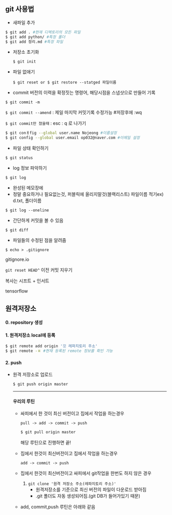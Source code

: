 ## git 사용법

*  새파일 추가

  ```  bash
  $ git add . #현재 디렉토리의 모든 파일 
  $ git add python/ #특정 폴더
  $ git add 정리.md #특정 파일
  ```

* 저장소 초기화

  `$ git init`

* 파일 없애기

  `$ git reset or $ git restore --statged 파일이름` 

* commit 버전의 이력을 확정짓는 명령어, 해당시점을 스냅샷으로 만들어 기록

`$ git commit -m`

`$ git commit --amend` : 제일 마지막 커밋기록 수정가능 #저장후에 :wq



`$ git commit만 쳤을때` : esc : q 로 나가기





```bash
$ git conㅐfig --global user.name Nojeong #이름설정
$ git config --global user.email op032@naver.com #이메일 설정
```

* 파일 상태 확인하기

`$ git status`  

*  log 정보 파악하기

`$ git log` 

*  완성된 메모장에   
  * 정말 중요하거나 필요없는것, 퍼블릭에 올리지말것(블랙리스트) 파일이름 적기ex) d.txt, 폴더이름

`$ git log --oneline` 

* 간단하게 커밋을 볼 수 있음

`$ git diff`

* 파일들의 수정된 점을 알려줌

`$ echo > .gitignore`

gitignore.io

`git reset HEAD^` 이전 커밋 지우기

복사는 시프트 + 인서트 

tensorflow







## 원격저장소



#### 0. repository 생성

####  1. 원격저장소 local에 등록

``` bash
$ git remote add origin '깃 레파지토리 주소'
$ git remote -ㅍ #현재 등록된 remote 정보를 확인 가능
```

#### 2. push

* 원격 저장소로 업로드

  ```bash
  $ git push origin master
  ```

  ---

  #### 우리의 루틴

  * 싸피에서 한 것이 최신 버전이고 집에서 작업을 하는경우

    `pull -> add -> commit -> push`

    ```bash
    $ git pull origin master
    ```

    해당 루틴으로 진행하면 끝!

  * 집에서 한것이 최신버전이고 집에서 작업을 하는경우

    `add -> commit -> push`

  * 집에서 한것이 최신버전이고 싸피에서 git작업을 한번도 하지 않은 경우

    1. `git clone '원격 저장소 주소(레파지토리 주소)'`
       * 원격저장소를 기준으로 최신 버전의 파일이 다운로드 받아짐
       * .git 폴더도 자동 생성되어짐.(git DB가 들어가있기 때문)

  * add, commit,push 루틴은 아래와 같음